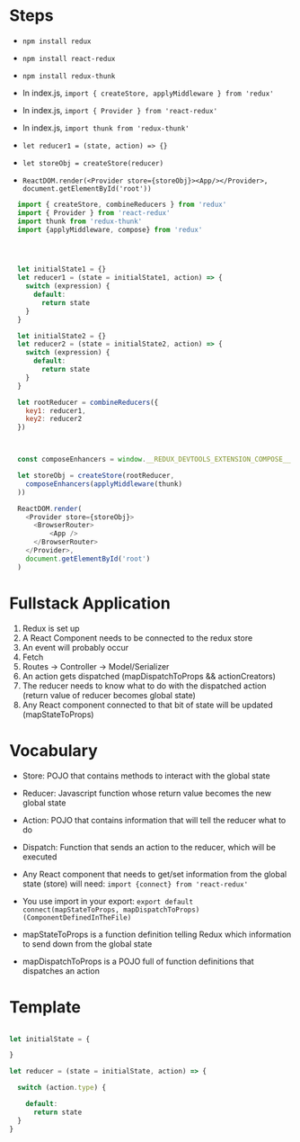 # Steps

- `npm install redux`
- `npm install react-redux`
- `npm install redux-thunk`
- In index.js, `import { createStore, applyMiddleware } from 'redux'`
- In index.js, `import { Provider } from 'react-redux'`
- In index.js, `import thunk from 'redux-thunk'`


- `let reducer1 = (state, action) => {}`
- `let storeObj = createStore(reducer)`
- `ReactDOM.render(<Provider store={storeObj}><App/></Provider>, document.getElementById('root'))`


```Javascript
  import { createStore, combineReducers } from 'redux'
  import { Provider } from 'react-redux'
  import thunk from 'redux-thunk'
  import {applyMiddleware, compose} from 'redux'




  let initialState1 = {}
  let reducer1 = (state = initialState1, action) => {
    switch (expression) {
      default:
        return state
    }
  }

  let initialState2 = {}
  let reducer2 = (state = initialState2, action) => {
    switch (expression) {
      default:
        return state
    }
  }

  let rootReducer = combineReducers({
    key1: reducer1,
    key2: reducer2
  })



  const composeEnhancers = window.__REDUX_DEVTOOLS_EXTENSION_COMPOSE__ || compose;

  let storeObj = createStore(rootReducer,
    composeEnhancers(applyMiddleware(thunk)
  ))

  ReactDOM.render(
    <Provider store={storeObj}>
      <BrowserRouter>
          <App />
      </BrowserRouter>
    </Provider>,
    document.getElementById('root')
  )

```

# Fullstack Application

1. Redux is set up
2. A React Component needs to be connected to the redux store
3. An event will probably occur
4. Fetch
5. Routes -> Controller -> Model/Serializer
6. An action gets dispatched (mapDispatchToProps && actionCreators)
7. The reducer needs to know what to do with the dispatched action (return value of reducer becomes global state)
8. Any React component connected to that bit of state will be updated (mapStateToProps)


# Vocabulary

- Store: POJO that contains methods to interact with the global state
- Reducer: Javascript function whose return value becomes the new global state
- Action: POJO that contains information that will tell the reducer what to do
- Dispatch: Function that sends an action to the reducer, which will be executed

- Any React component that needs to get/set information from the global state (store) will need:
  `import {connect} from 'react-redux'`
- You use import in your export:
  `export default connect(mapStateToProps, mapDispatchToProps)(ComponentDefinedInTheFile)`
- mapStateToProps is a function definition telling Redux which information to send down from the global state
- mapDispatchToProps is a POJO full of function definitions that dispatches an action

# Template

```Javascript

let initialState = {

}

let reducer = (state = initialState, action) => {

  switch (action.type) {

    default:
      return state
  }
}




```
